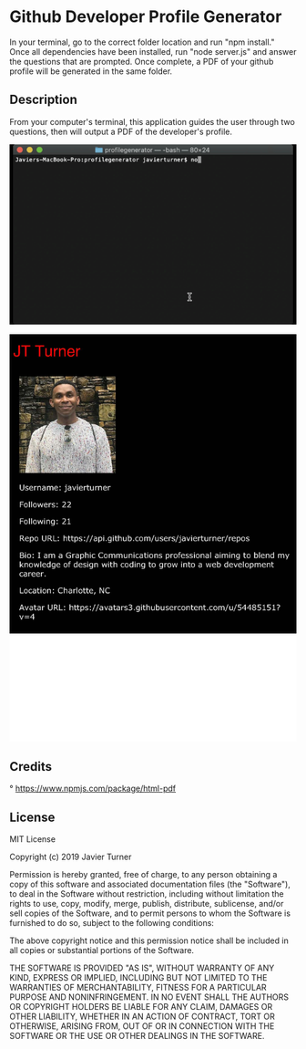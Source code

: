# Github Developer Profile Generator
In your terminal, go to the correct folder location and run "npm install." Once all dependencies have been installed, run "node server.js" and answer the questions that are prompted. Once complete, a PDF of your github profile will be generated in the same folder.

## Description
From your computer's terminal, this application guides the user through two questions, then will output a PDF of the developer's profile. 

![Developler Profile Application Run in Terminal](/assets/images/Developer_Profile_Prompt_Terminal.gif)

![Generated PDF of Profile](assets/images/generated_PDF_profile.jpg)

## Credits
° https://www.npmjs.com/package/html-pdf

## License
MIT License

Copyright (c) 2019 Javier Turner

Permission is hereby granted, free of charge, to any person obtaining a copy
of this software and associated documentation files (the "Software"), to deal
in the Software without restriction, including without limitation the rights
to use, copy, modify, merge, publish, distribute, sublicense, and/or sell
copies of the Software, and to permit persons to whom the Software is
furnished to do so, subject to the following conditions:

The above copyright notice and this permission notice shall be included in all
copies or substantial portions of the Software.

THE SOFTWARE IS PROVIDED "AS IS", WITHOUT WARRANTY OF ANY KIND, EXPRESS OR
IMPLIED, INCLUDING BUT NOT LIMITED TO THE WARRANTIES OF MERCHANTABILITY,
FITNESS FOR A PARTICULAR PURPOSE AND NONINFRINGEMENT. IN NO EVENT SHALL THE
AUTHORS OR COPYRIGHT HOLDERS BE LIABLE FOR ANY CLAIM, DAMAGES OR OTHER
LIABILITY, WHETHER IN AN ACTION OF CONTRACT, TORT OR OTHERWISE, ARISING FROM,
OUT OF OR IN CONNECTION WITH THE SOFTWARE OR THE USE OR OTHER DEALINGS IN THE
SOFTWARE.